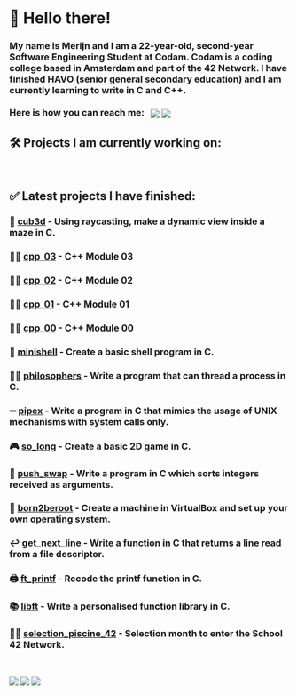 # 👋 Hello there!

### My name is Merijn and I am a 22-year-old, second-year Software Engineering Student at Codam. Codam is a coding college based in Amsterdam and part of the 42 Network. I have finished HAVO (senior general secondary education) and I am currently learning to write in C and C++.<br /><br />Here is how you can reach me:&nbsp;&nbsp; <a href= "https://www.linkedin.com/in/merijn-jong-35b493220/"><img align=center src="https://img.shields.io/badge/linkedin-%230077B5.svg?&style=for-the-badge&logo=linkedin&logoColor=white" /></a>  <a href="mailto:merijnjong1@gmail.com"><img align=center src="https://img.shields.io/badge/gmail-D14836?&style=for-the-badge&logo=gmail&logoColor=white" /></a>

## 🛠️ Projects I am currently working on:
<br />

## ✅ Latest projects I have finished:
### 🧊 [cub3d](https://github.com/merijnjong/cub3d) - Using raycasting, make a dynamic view inside a maze in C. <br />
### 👨‍💻 [cpp_03](https://github.com/merijnjong/cpp_03) - C++ Module 03
### 👨‍💻 [cpp_02](https://github.com/merijnjong/cpp_02) - C++ Module 02
### 👨‍💻 [cpp_01](https://github.com/merijnjong/cpp_01) - C++ Module 01
### 👨‍💻 [cpp_00](https://github.com/merijnjong/cpp_00) - C++ Module 00
### 🐚 [minishell](https://github.com/merijnjong/minishell) - Create a basic shell program in C.
### 👴🏼 [philosophers](https://github.com/merijnjong/philosophers) - Write a program that can thread a process in C.
### ➖ [pipex](https://github.com/merijnjong/pipex) - Write a program in C that mimics the usage of UNIX mechanisms with system calls only. <br />
### 🎮 [so_long](https://github.com/merijnjong/so_long) - Create a basic 2D game in C. <br />
### 🔢 [push_swap](https://github.com/merijnjong/push_swap) - Write a program in C which sorts integers received as arguments. <br />
### 🤖 [born2beroot](https://github.com/merijnjong/born2beroot) - Create a machine in VirtualBox and set up your own operating system. <br />
### ↩️ [get_next_line](https://github.com/merijnjong/get_next_line) - Write a function in C that returns a line read from a file descriptor. <br />
### 🖨️ [ft_printf](https://github.com/merijnjong/ft_printf) - Recode the printf function in C. <br />
### 📚 [libft](https://github.com/merijnjong/libft) - Write a personalised function library in C. <br />
### 🏊‍♂️ [selection_piscine_42](https://github.com/merijnjong/selection_piscine_42) - Selection month to enter the School 42 Network. <br />
<br />

![](http://github-profile-summary-cards.vercel.app/api/cards/repos-per-language?username=merijnjong&theme=aura)
![](http://github-profile-summary-cards.vercel.app/api/cards/productive-time?username=merijnjong&theme=aura&utcOffset=1)
![](http://github-profile-summary-cards.vercel.app/api/cards/profile-details?username=merijnjong&theme=aura)

